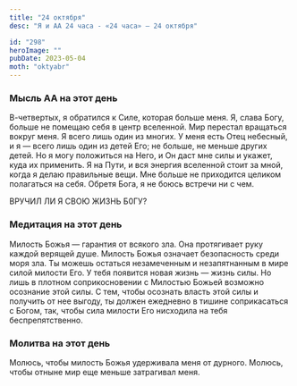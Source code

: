 ```yaml
---
title: "24 октября"
desc: "Я и АА 24 часа - «24 часа» — 24 октября"

id: "298"
heroImage: ""
pubDate: 2023-05-04
moth: "oktyabr"
---
```


### Мысль АА на этот день

В-четвертых, я обратился к Силе, которая больше меня. Я, слава Богу, больше не
помещаю себя в центр вселенной. Мир перестал вращаться вокруг меня. Я всего
лишь один из многих. У меня есть Отец небесный, и я — всего лишь один из детей
Его; не больше, не меньше других детей. Но я могу положиться на Него, и Он
даст мне силы и укажет, куда их применить. Я на Пути, и вся энергия вселенной
стоит за мной, когда я делаю правильные вещи. Мне больше не приходится целиком
полагаться на себя. Обретя Бога, я не боюсь встречи ни с чем.

ВРУЧИЛ ЛИ Я СВОЮ ЖИЗНЬ Б0ГУ?

### Медитация на этот день

Милость Божья — гарантия от всякого зла. Она протягивает руку каждой верящей
душе. Милость Божья означает безопасность среди моря зла. Ты можешь остаться
незамеченным и незапятнанным в мире силой милости Его. У тебя появится новая
жизнь — жизнь силы. Но лишь в плотном соприкосновении с Милостью Божьей
возможно осознание этой силы. С тем, чтобы осознать власть этой силы и
получить от нее выгоду, ты должен ежедневно в тишине соприкасаться с Богом,
так, чтобы сила милости Его нисходила на тебя беспрепятственно.

### Молитва на этот день

Молюсь, чтобы милость Божья удерживала меня от дурного. Молюсь, чтобы отныне
мир еще меньше затрагивал меня.
